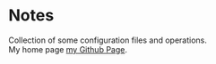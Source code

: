 # Notes
Collection of some configuration files and operations.  
My home page [my Github Page](https://masonmsh.github.io/ "https://masonmsh.github.io/").
